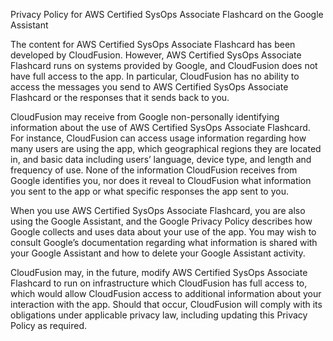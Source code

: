 Privacy Policy for AWS Certified SysOps Associate Flashcard on the Google Assistant

The content for AWS Certified SysOps Associate Flashcard has been developed by CloudFusion. However, AWS Certified SysOps Associate Flashcard runs on systems provided by Google, and CloudFusion does not have full access to the app. In particular, CloudFusion has no ability to access the messages you send to AWS Certified SysOps Associate Flashcard or the responses that it sends back to you.

CloudFusion may receive from Google non-personally identifying information about the use of AWS Certified SysOps Associate Flashcard. For instance, CloudFusion can access usage information regarding how many users are using the app, which geographical regions they are located in, and basic data including users’ language, device type, and length and frequency of use. None of the information CloudFusion receives from Google identifies you, nor does it reveal to CloudFusion what information you sent to the app or what specific responses the app sent to you.

When you use AWS Certified SysOps Associate Flashcard, you are also using the Google Assistant, and the Google Privacy Policy describes how Google collects and uses data about your use of the app. You may wish to consult Google’s documentation regarding what information is shared with your Google Assistant and how to delete your Google Assistant activity.

CloudFusion may, in the future, modify AWS Certified SysOps Associate Flashcard to run on infrastructure which CloudFusion has full access to, which would allow CloudFusion access to additional information about your interaction with the app. Should that occur, CloudFusion will comply with its obligations under applicable privacy law, including updating this Privacy Policy as required.
